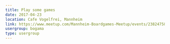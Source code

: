 ```yaml
---
title: Play some games
date: 2017-04-23
location: Cafe Vogelfrei, Mannheim
link: https://www.meetup.com/Mannheim-Boardgames-Meetup/events/238247588/
usergroup: bogama
type: usergroup
---
```

